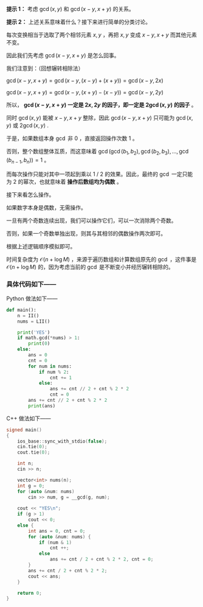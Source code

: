 **提示 1：** 考虑 $\gcd(x, y)$ 和 $\gcd(x-y,x+y)$ 的关系。

**提示 2：** 上述关系意味着什么？接下来进行简单的分类讨论。

每次变换相当于选取了两个相邻元素 $x,y$ ，再把 $x,y$ 变成 $x-y,x+y$ 而其他元素不变。

因此我们先考虑 $\gcd(x-y,x+y)$ 是怎么回事。

我们注意到：（回想辗转相除法）

$\gcd(x-y,x+y)=\gcd(x-y,(x-y)+(x+y))=\gcd(x-y,2x)$

$\gcd(x-y,x+y)=\gcd(x-y,(x+y)-(x-y))=\gcd(x-y,2y)$

所以， **$\gcd(x-y,x+y)$ 一定是 $2x,2y$ 的因子，即一定是 $2\gcd(x,y)$ 的因子** 。

同时 $\gcd(x,y)$ 能被 $x-y,x+y$ 整除，因此 $\gcd(x-y,x+y)$ 只可能为 $\gcd(x,y)$ 或 $2\gcd(x,y)$ .

于是，如果数组本身 $\gcd$ 非 $0$ ，直接返回操作次数 $1$ 。

否则，整个数组整体互质，而这意味着 $\gcd(\gcd(b_1,b_2), \gcd(b_2,b_3),\dots, \gcd(b_{n-1},b_n))=1$ 。

而每次操作只能对其中一项起到乘以 $1$ / $2$ 的效果。因此，最终的 $\gcd$ 一定只能为 $2$ 的幂次，也就意味着 **操作后数组均为偶数** 。

接下来看怎么操作。

如果数字本身是偶数，无需操作。

一旦有两个奇数连续出现，我们可以操作它们，可以一次消除两个奇数。

否则，如果一个奇数单独出现，则其与其相邻的偶数操作两次即可。

根据上述逻辑顺序模拟即可。

时间复杂度为 $\mathcal{O}(n+\log M)$ ，来源于遍历数组和计算数组原先的 $\gcd$ ，这件事是 $\mathcal{O}(n+\log M)$ 的，因为考虑当前的 $\gcd$ 是不断变小并经历辗转相除的。


### 具体代码如下——

Python 做法如下——

```Python []
def main():
    n = II()
    nums = LII()

    print('YES')
    if math.gcd(*nums) > 1:
        print(0)
    else:
        ans = 0
        cnt = 0
        for num in nums:
            if num % 2:
                cnt += 1
            else:
                ans += cnt // 2 + cnt % 2 * 2
                cnt = 0
        ans += cnt // 2 + cnt % 2 * 2
        print(ans)
```

C++ 做法如下——

```cpp []
signed main()
{
    ios_base::sync_with_stdio(false);
    cin.tie(0);
    cout.tie(0);

    int n;
    cin >> n;

    vector<int> nums(n);
    int g = 0;
    for (auto &num: nums)
        cin >> num, g = __gcd(g, num);
    
    cout << "YES\n";
    if (g > 1) 
        cout << 0;
    else {
        int ans = 0, cnt = 0;
        for (auto &num: nums) {
            if (num & 1) 
                cnt ++;
            else
                ans += cnt / 2 + cnt % 2 * 2, cnt = 0;
        }
        ans += cnt / 2 + cnt % 2 * 2;
        cout << ans;
    }

    return 0;
}
```
